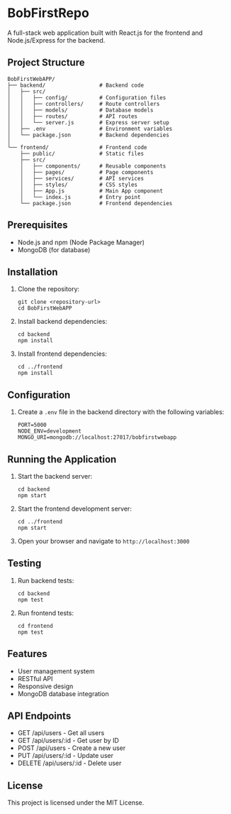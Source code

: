 # BobFirstRepo

A full-stack web application built with React.js for the frontend and Node.js/Express for the backend.

## Project Structure

```
BobFirstWebAPP/
├── backend/                 # Backend code
│   ├── src/
│   │   ├── config/          # Configuration files
│   │   ├── controllers/     # Route controllers
│   │   ├── models/          # Database models
│   │   ├── routes/          # API routes
│   │   └── server.js        # Express server setup
│   ├── .env                 # Environment variables
│   └── package.json         # Backend dependencies
│
└── frontend/                # Frontend code
    ├── public/              # Static files
    ├── src/
    │   ├── components/      # Reusable components
    │   ├── pages/           # Page components
    │   ├── services/        # API services
    │   ├── styles/          # CSS styles
    │   ├── App.js           # Main App component
    │   └── index.js         # Entry point
    └── package.json         # Frontend dependencies
```

## Prerequisites

- Node.js and npm (Node Package Manager)
- MongoDB (for database)

## Installation

1. Clone the repository:
   ```
   git clone <repository-url>
   cd BobFirstWebAPP
   ```

2. Install backend dependencies:
   ```
   cd backend
   npm install
   ```

3. Install frontend dependencies:
   ```
   cd ../frontend
   npm install
   ```

## Configuration

1. Create a `.env` file in the backend directory with the following variables:
   ```
   PORT=5000
   NODE_ENV=development
   MONGO_URI=mongodb://localhost:27017/bobfirstwebapp
   ```

## Running the Application

1. Start the backend server:
   ```
   cd backend
   npm start
   ```

2. Start the frontend development server:
   ```
   cd ../frontend
   npm start
   ```

3. Open your browser and navigate to `http://localhost:3000`

## Testing

1. Run backend tests:
   ```
   cd backend
   npm test
   ```

2. Run frontend tests:
   ```
   cd frontend
   npm test
   ```

## Features

- User management system
- RESTful API
- Responsive design
- MongoDB database integration

## API Endpoints

- GET /api/users - Get all users
- GET /api/users/:id - Get user by ID
- POST /api/users - Create a new user
- PUT /api/users/:id - Update user
- DELETE /api/users/:id - Delete user

## License

This project is licensed under the MIT License.
